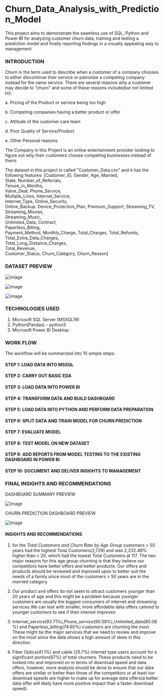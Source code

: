 # Churn_Data_Analysis_with_Prediction_Model
This project aims to demonstrate the seamless use of SQL, Python and Power BI for analyzing customer churn data, training and testing a prediction model and finally reporting findings in a visually appealing way to management

### INTRODUCTION
Churn is the term used to describe when a customer of a company chooses to either discontinue their service or patronize a competing company instead for the same service. There are several reasons why a customer may decide to "churn" and some of these reasons include(but not limited to):

a. Pricing of the Product or service being too high

b. Competing companies having a better product or offer

c. Attitude of the customer care team

d. Poor Quality of Service/Product

e. Other Personal reasons

The Company in this Project is an online entertainment provider looking to figure out why their customers choose competing businesses instead of theirs

The dataset in this project is called "Customer_Data.csv" and it has the following features:
[Customer_ID,
Gender,	
Age,
Married,	
State,
Number_of_Referrals,	
Tenure_in_Months,	
Value_Deal,	
Phone_Service,	
Multiple_Lines,	
Internet_Service,	
Internet_Type,
Online_Security,	
Online_Backup.
Device_Protection_Plan,	
Premium_Support,
Streaming_TV,	
Streaming_Movies,	
Streaming_Music,	
Unlimited_Data,
Contract,	
Paperless_Billing,	
Payment_Method,	
Monthly_Charge,	
Total_Charges,
Total_Refunds,	
Total_Extra_Data_Charges,	
Total_Long_Distance_Charges,	
Total_Revenue,	
Customer_Status,
Churn_Category,	
Churn_Reason]

### DATASET PREVIEW
![image](https://github.com/user-attachments/assets/3a94e7e6-5597-47dd-974b-22875597636a)

![image](https://github.com/user-attachments/assets/bb81a43b-dbb7-424c-99cc-9982164424f3)

![image](https://github.com/user-attachments/assets/cab94917-3778-438b-ae04-e2be30da61d9)

### TECHNOLOGIES USED
1. Microsoft SQL Server (MSSQL19)
2. Python(Pandas) - python3
3. Microsoft Power BI Desktop

### WORK FLOW
The workflow will be summarized into 10 simple steps:
#### STEP 1: LOAD DATA INTO MSSQL
#### STEP 2: CARRY OUT BASIC EDA
#### STEP 3: LOAD DATA INTO POWER BI
#### STEP 4: TRANSFORM DATA AND BUILD DASHBOARD
#### STEP 5: LOAD DATA INTO PYTHON AND PERFORM DATA PREPARATION
#### STEP 6: SPLIT DATA AND TRAIN MODEL FOR CHURN PREDICTION
#### STEP 7: EVALUATE MODEL 
#### STEP 8: TEST MODEL ON NEW DATASET
#### STEP 9: ADD REPORTS FROM MODEL TESTING TO THE EXISTING DASHBOARD IN POWER BI
#### STEP 10: DOCUMENT AND DELIVER INSIGHTS TO MANAGEMENT

### FINAL INSIGHTS AND RECOMMENDATIONS
DASHBOARD SUMMARY PREVIEW

![image](https://github.com/user-attachments/assets/8600d733-c445-4dc7-bc2c-f7e21417b168)

CHURN PREDICTION DASHBOARD PREVIEW

![image](https://github.com/user-attachments/assets/c366c7f3-57ca-4216-83aa-94efd52093a4)


#### INSIGHTS AND RECOMMENDATIONS

1. ﻿for the *Total Customers and Churn Rate by Age Group* customers > 50 years had the highest Total Customers(2,729) and was 2,232.48% higher than < 20, which had the lowest Total Customers at 117.﻿﻿ The two major reasons for this age group churning is that they believe our competitors have better offers and better products. Our offers and products should be reviewed and improved upon to better suit the needs of a family since most of the customers > 50 years are in the married category

2. Our product and offers do not seem to attract customers younger than 20 years of age and this might be a problem because younger customers are usually the biggest consumers of internet and streaming services.We can test with smaller, more affordable data offers catered to younger customers to see if their interest improves
   
3. Internet_service(93.71%),Phone_service(90.59%),﻿﻿Unlimited_data(80.08%) and Paperless_billing(74.60%) customers are churning the most. These might be the major services that we need to review and improve on the most since the data shows a high amount of skew in this direction.
   
4. ﻿﻿Fiber Optics(41.1%) and cable (25.7%) internet type users account for a significant portion(67%) of total churners. These products need to be looked into and improved on in terms of download speed and data offers, however, more analysis should be done to ensure that our data offers are similar or better than those of the competitors or at least our download speeds are higher to make up for average data offers(a better data offer will likely have more positive impact than a faster download speed).
   


﻿


﻿
